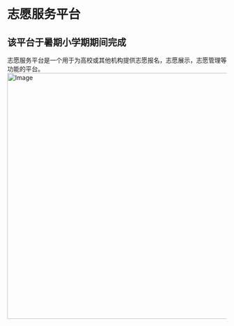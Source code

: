# 志愿服务平台
## 该平台于暑期小学期期间完成
志愿服务平台是一个用于为高校或其他机构提供志愿报名，志愿展示，志愿管理等功能的平台。
<img width="1021" height="565" alt="Image" src="https://github.com/user-attachments/assets/24450ef8-f2dc-4f47-8446-3579ad1bc0cd" />